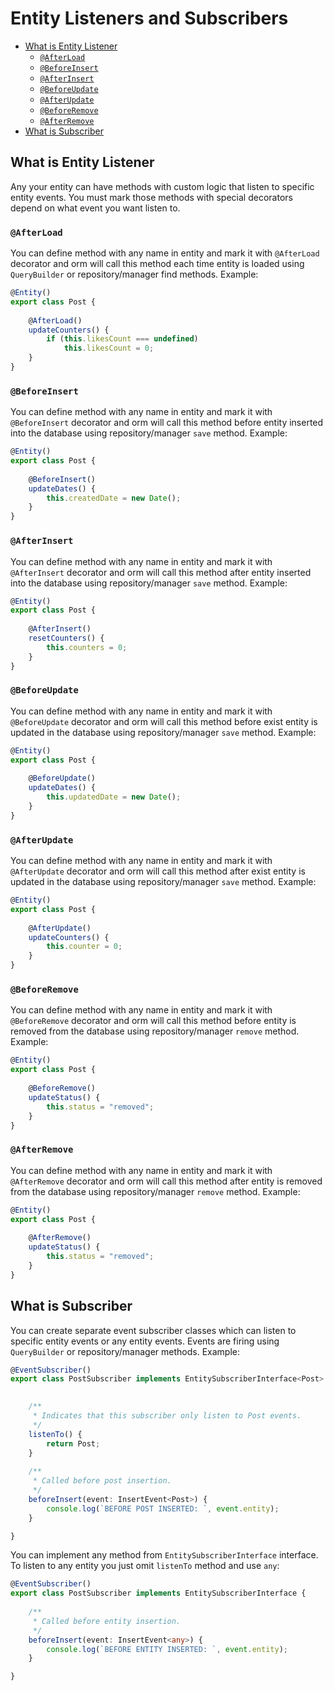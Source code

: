# Entity Listeners and Subscribers

* [What is Entity Listener](#what-is-entity-listener)
    * [`@AfterLoad`](#afterload)
    * [`@BeforeInsert`](#beforeinsert)
    * [`@AfterInsert`](#afterinsert)
    * [`@BeforeUpdate`](#beforeupdate)
    * [`@AfterUpdate`](#afterupdate)
    * [`@BeforeRemove`](#beforeremove)
    * [`@AfterRemove`](#afterremove)
* [What is Subscriber](#what-is-subscriber)

## What is Entity Listener

Any your entity can have methods with custom logic that listen to specific entity events.
You must mark those methods with special decorators depend on what event you want listen to.

### `@AfterLoad`

You can define method with any name in entity and mark it with `@AfterLoad` decorator
and orm will call this method each time entity 
is loaded using `QueryBuilder` or repository/manager find methods.
Example:

```typescript
@Entity()
export class Post {
    
    @AfterLoad()
    updateCounters() {
        if (this.likesCount === undefined)
            this.likesCount = 0;
    }
}
```

### `@BeforeInsert`

You can define method with any name in entity and mark it with `@BeforeInsert` decorator
and orm will call this method before entity inserted into the database using repository/manager `save` method.
Example:

```typescript
@Entity()
export class Post {
    
    @BeforeInsert()
    updateDates() {
        this.createdDate = new Date();
    }
}
```

### `@AfterInsert`

You can define method with any name in entity and mark it with `@AfterInsert` decorator
and orm will call this method after entity inserted into the database using repository/manager `save` method.
Example:

```typescript
@Entity()
export class Post {
    
    @AfterInsert()
    resetCounters() {
        this.counters = 0;
    }
}
```

### `@BeforeUpdate`

You can define method with any name in entity and mark it with `@BeforeUpdate` decorator
and orm will call this method before exist entity is updated in the database using repository/manager `save` method.
Example:

```typescript
@Entity()
export class Post {
    
    @BeforeUpdate()
    updateDates() {
        this.updatedDate = new Date();
    }
}
```

### `@AfterUpdate`

You can define method with any name in entity and mark it with `@AfterUpdate` decorator
and orm will call this method after exist entity is updated in the database using repository/manager `save` method.
Example:

```typescript
@Entity()
export class Post {
    
    @AfterUpdate()
    updateCounters() {
        this.counter = 0;
    }
}
```

### `@BeforeRemove`

You can define method with any name in entity and mark it with `@BeforeRemove` decorator
and orm will call this method before entity is removed from the database using repository/manager `remove` method.
Example:

```typescript
@Entity()
export class Post {
    
    @BeforeRemove()
    updateStatus() {
        this.status = "removed";
    }
}
```

### `@AfterRemove`

You can define method with any name in entity and mark it with `@AfterRemove` decorator
and orm will call this method after entity is removed from the database using repository/manager `remove` method.
Example:

```typescript
@Entity()
export class Post {
    
    @AfterRemove()
    updateStatus() {
        this.status = "removed";
    }
}
```

## What is Subscriber

You can create separate event subscriber classes which can listen to specific entity events or any entity events.
Events are firing using `QueryBuilder` or repository/manager methods.
Example:

```typescript
@EventSubscriber()
export class PostSubscriber implements EntitySubscriberInterface<Post> {

    
    /**
     * Indicates that this subscriber only listen to Post events.
     */
    listenTo() {
        return Post;
    }
    
    /**
     * Called before post insertion.
     */
    beforeInsert(event: InsertEvent<Post>) {
        console.log(`BEFORE POST INSERTED: `, event.entity);
    }

}
```

You can implement any method from `EntitySubscriberInterface` interface.
To listen to any entity you just omit `listenTo` method and use `any`:

```typescript
@EventSubscriber()
export class PostSubscriber implements EntitySubscriberInterface {
    
    /**
     * Called before entity insertion.
     */
    beforeInsert(event: InsertEvent<any>) {
        console.log(`BEFORE ENTITY INSERTED: `, event.entity);
    }

}
```
